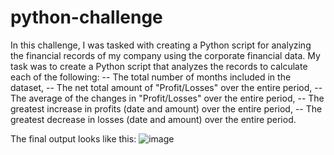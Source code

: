 # python-challenge

In this challenge, I was tasked with creating a Python script for analyzing the financial records of my company using the corporate financial data. My task was to create a Python script that analyzes the records to calculate each of the following: 
-- The total number of months included in the dataset, 
-- The net total amount of "Profit/Losses" over the entire period, 
-- The average of the changes in "Profit/Losses" over the entire period, 
-- The greatest increase in profits (date and amount) over the entire period, 
-- The greatest decrease in losses (date and amount) over the entire period.

The final output looks like this:
![image](https://user-images.githubusercontent.com/84043141/147788282-b350ef58-a2db-4d90-bc7b-f342c44b19d6.png)
